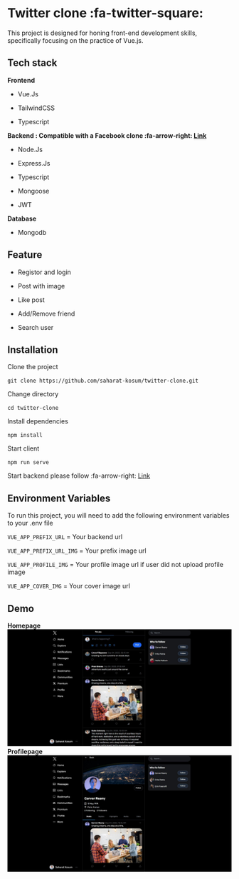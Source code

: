 # Twitter clone :fa-twitter-square:

This project is designed for honing front-end development skills, specifically focusing on the practice of Vue.js.

## Tech stack

**Frontend**

- Vue.Js

- TailwindCSS

- Typescript

**Backend : Compatible with a Facebook clone :fa-arrow-right: [Link](https://github.com/saharat-kosum/facebook-clone-server "Link")**

- Node.Js

- Express.Js

- Typescript

- Mongoose

- JWT

**Database**

- Mongodb

## Feature

- Registor and login

- Post with image

- Like post

- Add/Remove friend

- Search user

## Installation

Clone the project

    git clone https://github.com/saharat-kosum/twitter-clone.git

Change directory

    cd twitter-clone

Install dependencies

    npm install

Start client

    npm run serve

Start backend please follow :fa-arrow-right: [Link](https://github.com/saharat-kosum/facebook-clone-server "Link")

## Environment Variables

To run this project, you will need to add the following environment variables to your .env file

`VUE_APP_PREFIX_URL` = Your backend url

`VUE_APP_PREFIX_URL_IMG` = Your prefix image url

`VUE_APP_PROFILE_IMG` = Your profile image url if user did not upload profile image

`VUE_APP_COVER_IMG` = Your cover image url

## Demo

**Homepage**
![homepage](https://github.com/saharat-kosum/twitter-clone/blob/main/public/homepage.JPG?raw=true "homepage")
**Profilepage**
![profilepage](https://github.com/saharat-kosum/twitter-clone/blob/main/public/profilepage.JPG?raw=true "profilepage")
